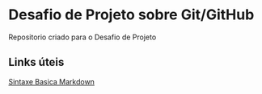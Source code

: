 # Desafio de Projeto sobre Git/GitHub
Repositorio criado para o Desafio de Projeto

## Links úteis 
[Sintaxe Basica Markdown](https://www.markdownguide.org/basic-syntax/)
